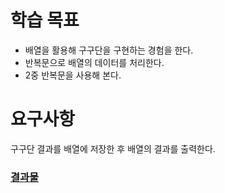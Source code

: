 # 학습 목표

* 배열을 활용해 구구단을 구현하는 경험을 한다.
* 반복문으로 배열의 데이터를 처리한다.
* 2중 반복문을 사용해 본다.

# 요구사항

구구단 결과를 배열에 저장한 후 배열의 결과를 출력한다.

### [결과물](./gugudan.html)